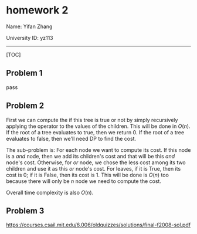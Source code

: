 # homework 2

Name: Yifan Zhang

University ID: yz113

---

[TOC]

## Problem 1

pass

## Problem 2

First we can compute the if this tree is true or not by simply recursively applying the operator to the values of the children. This will be done in $O(n)$. If the root of a tree evaluates to true, then we return $0$. If the root of a tree evaluates to false, then we'll need DP to find the cost.

The sub-problem is: For each node we want to compute its cost. If this node is a $and$ node, then we add its children's cost and that will be this $and$ node's cost. Otherwise, for $or$ node, we chose the less cost among its two children and use it as this $or$ node's cost. For leaves, if it is True, then its cost is 0; if it is False, then its cost is 1. This will be done is $O(n)$ too because there will only be $n$ node we need to compute the cost.

Overall time complexity is also $O(n)$.

## Problem 3

 https://courses.csail.mit.edu/6.006/oldquizzes/solutions/final-f2008-sol.pdf 

